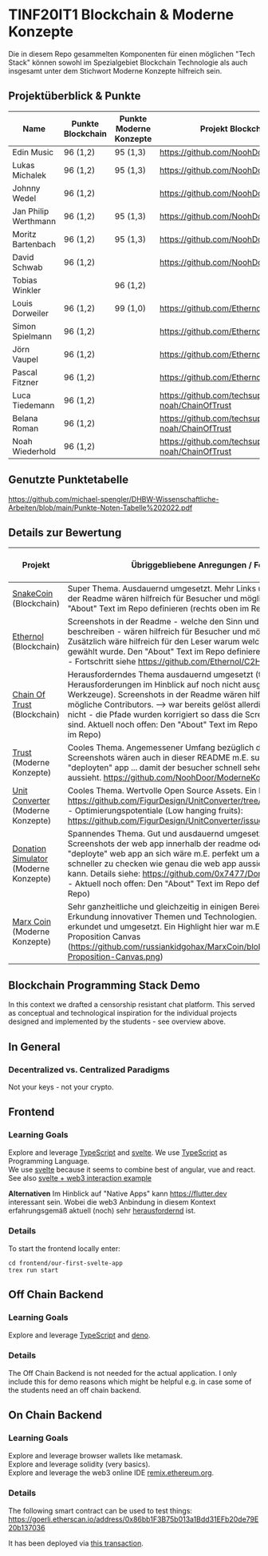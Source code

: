 # TINF20IT1 Blockchain & Moderne Konzepte
Die in diesem Repo gesammelten Komponenten für einen möglichen "Tech Stack" können sowohl im Spezialgebiet Blockchain Technologie als auch insgesamt unter dem Stichwort Moderne Konzepte hilfreich sein.


## Projektüberblick & Punkte
| Name         | Punkte Blockchain     | Punkte Moderne Konzepte | Projekt Blockchain     | Projekt Moderne Konzepte |
|--------------|-----------|------------|-----------|------------|
| Edin Music | 96 (1,2) | 95 (1,3) |   https://github.com/NoohDoor/SnakeCoin    | https://github.com/NoohDoor/ModerneKonzepteTrust        |
| Lukas Michalek | 96 (1,2) | 95 (1,3) |   https://github.com/NoohDoor/SnakeCoin    | https://github.com/NoohDoor/ModerneKonzepteTrust        |
| Johnny Wedel | 96 (1,2) | | https://github.com/NoohDoor/SnakeCoin | | 
| Jan Philip Werthmann | 96 (1,2) | 95 (1,3) | https://github.com/NoohDoor/SnakeCoin | https://github.com/FigurDesign/UnitConverter.git | 
| Moritz Bartenbach | 96 (1,2) | 95 (1,3) | https://github.com/NoohDoor/SnakeCoin | https://github.com/FigurDesign/UnitConverter.git | 
| David Schwab | 96 (1,2) | | https://github.com/NoohDoor/SnakeCoin | | 
| Tobias Winkler |  | 96 (1,2) | | https://github.com/0x7477/DonationSimulator | 
| Louis Dorweiler | 96 (1,2) | 99 (1,0) | https://github.com/Ethernol/C2H6O | https://github.com/russiankidgohax/MarxCoin |
| Simon Spielmann | 96 (1,2) | | https://github.com/Ethernol/C2H6O | |
| Jörn Vaupel | 96 (1,2) | | https://github.com/Ethernol/C2H6O | |
| Pascal Fitzner | 96 (1,2) | | https://github.com/Ethernol/C2H6O | |
| Luca Tiedemann | 96 (1,2) | | https://github.com/techsupport-noah/ChainOfTrust | | 
| Belana Roman | 96 (1,2) | | https://github.com/techsupport-noah/ChainOfTrust | | 
| Noah Wiederhold | 96 (1,2) | | https://github.com/techsupport-noah/ChainOfTrust | | 

## Genutzte Punktetabelle
https://github.com/michael-spengler/DHBW-Wissenschaftliche-Arbeiten/blob/main/Punkte-Noten-Tabelle%202022.pdf


## Details zur Bewertung
| Projekt      | Übriggebliebene Anregungen / Feedback     | Vorläufige Punktevergabe von 100 |
|--------------|-----------|------------|
| [SnakeCoin](https://github.com/NoohDoor/SnakeCoin) (Blockchain) | Super Thema. Ausdauernd umgesetzt. Mehr Links und oder Screenshots in der Readme wären hilfreich für Besucher und mögliche Contributors. Den "About" Text im Repo definieren (rechts oben im Repo)    | 96 (1,2)       |
| [Ethernol](https://github.com/Ethernol/C2H6O)  (Blockchain) | Screenshots in der Readme - welche den Sinn und Zweck der Applikation beschreiben - wären hilfreich für Besucher und mögliche Contributors. Zusätzlich wäre hilfreich für den Leser warum welche Technologie wofür gewählt wurde. Den "About" Text im Repo definieren (rechts oben im Repo) - Fortschritt siehe https://github.com/Ethernol/C2H6O/issues/4  | 96 (1,2)        |
| [Chain Of Trust](https://github.com/techsupport-noah/ChainOfTrust)  (Blockchain) | Herausforderndes Thema ausdauernd umgesetzt (trotz extrem vieler Herausforderungen im Hinblick auf noch nicht ausgereifte web3 Werkzeuge). Screenshots in der Readme wären hilfreich für Besucher und mögliche Contributors. --> war bereits gelöst allerdings passten die links nicht - die Pfade wurden korrigiert so dass die Screenshots nun sichtbar sind. Aktuell noch offen: Den "About" Text im Repo definieren (rechts oben im Repo)  | 96 (1,2)        |
| [Trust](https://github.com/NoohDoor/ModerneKonzepteTrust) (Moderne Konzepte) | Cooles Thema. Angemessener Umfang bezüglich der Implementierung. Screenshots wären auch in dieser README m.E. super und oder ein link zur "deployten" app ... damit der besucher schnell sehen kann wie das konkret aussieht. https://github.com/NoohDoor/ModerneKonzepteTrust/issues/1   | 95 (1,3)        |
| [Unit Converter](https://github.com/FigurDesign/UnitConverter.git) (Moderne Konzepte) | Cooles Thema. Wertvolle Open Source Assets. Ein Highlight für mich war https://github.com/FigurDesign/UnitConverter/tree/main/Uniswap_Converter -  Optimierungspotentiale (Low hanging fruits): https://github.com/FigurDesign/UnitConverter/issues/2    | 95 (1,3)        |
| [Donation Simulator](https://github.com/0x7477/DonationSimulator) (Moderne Konzepte) | Spannendes Thema. Gut und ausdauernd umgesetzt. (Zusätzliche) Screenshots der web app innerhalb der readme oder ein link auf die "deployte" web app an sich wäre m.E. perfekt um anhand der readme noch schneller zu checken wie genau die web app aussieht und benutzt werden kann. Details siehe: https://github.com/0x7477/DonationSimulator/issues/1 - Aktuell noch offen: Den "About" Text im Repo definieren (rechts oben im Repo)    | 96 (1,2)        |
| [Marx Coin](https://github.com/russiankidgohax/MarxCoin) (Moderne Konzepte) | Sehr ganzheitliche und gleichzeitig in einigen Bereichen fokussierte Erkundung innovativer Themen und Technologien. Sehr ausdauernd erkundet und umgesetzt. Ein Highlight hier war m.E. auch das erstellte Value Proposition Canvas (https://github.com/russiankidgohax/MarxCoin/blob/main/docs/Value-Proposition-Canvas.png)   | 99 (1,0)       |



## Blockchain Programming Stack Demo
In this context we drafted a censorship resistant chat platform. This served as conceptual and technological inspiration for the individual projects designed and implemented by the students - see overview above.

## In General
### Decentralized vs. Centralized Paradigms
Not your keys - not your crypto.

## Frontend
### Learning Goals
Explore and leverage [TypeScript](https://www.typescriptlang.org/) and [svelte](https://svelte.dev/).
We use [TypeScript](https://www.typescriptlang.org/) as Programming Language.  
We use [svelte](https://svelte.dev/) because it seems to combine best of angular, vue and react. See also [svelte + web3 interaction example](https://github.com/App-Entwicklung/frontend-svelte/blob/main/src/App.svelte)  

**Alternativen** 
Im Hinblick auf "Native Apps" kann https://flutter.dev interessant sein. Wobei die web3 Anbindung in diesem Kontext erfahrungsgemäß aktuell (noch) sehr [herausfordernd](https://github.com/App-Entwicklung/frontend/blob/main/lib/helpers/contract.dart#L46-L75) ist. 

### Details
To start the frontend locally enter:  
```
cd frontend/our-first-svelte-app
trex run start
```


## Off Chain Backend
### Learning Goals
Explore and leverage [TypeScript](https://www.typescriptlang.org/) and [deno](https://deno.land).

### Details
The Off Chain Backend is not needed for the actual application. I only include this for demo reasons which might be helpful e.g. in case some of the students need an off chain backend.

## On Chain Backend
### Learning Goals
Explore and leverage browser wallets like metamask.  
Explore and leverage solidity (very basics).    
Explore and leverage the web3 online IDE [remix.ethereum.org](https://remix.ethereum.org).  

### Details
The following smart contract can be used to test things:  
https://goerli.etherscan.io/address/0x86bb1F3B75b013a1Bdd31EFb20de79E20b137036


It has been deployed via [this transaction](https://goerli.etherscan.io/tx/0xf20e541f2f38ae85db00903baefd1ea012f95564d4347e52b902e605a41b63c6).  

 


